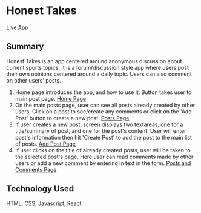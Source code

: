 # Honest Takes

[Live App](https://honest-takes-app.skang28.now.sh/)

## Summary
Honest Takes is an app centered around anonymous discussion about current sports topics. It is a forum/discussion style app where users post their own opinions centered around a daily topic. Users can also comment on other users' posts.

1. Home page introduces the app, and how to use it. Button takes user to main post page. [Home Page](screenshots/HomePage.png)
2. On the main posts page, user can see all posts already created by other users. Click on a post to see/create any comments or click on the 'Add Post' button to create a new post. [Posts Page](screenshots/PostsPage.png)
3. If user creates a new post, screen displays two textareas, one for a title/summary of post, and one for the post's content. User will enter post's information then hit 'Create Post' to add the post to the main list of posts. [Add Post Page](screenshots/AddPostPage.png)
4. If user clicks on the title of already created posts, user will be taken to the selected post's page. Here user can read comments made by other users or add a new comment by entering in text in the form. [Posts and Comments Page](screenshots/PostsandCommentsPage)

## Technology Used
HTML, CSS, Javascript, React